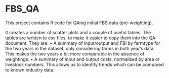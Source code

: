 # FBS_QA

This project contains R code for QAing initial FBS data (pre-weighting).

It creates a number of scatter plots and a couple of useful tables. The tables are written to csv files, to make it easier to copy them into the QA document. They are:
•	A summary of input/output and FBI by farmtype for the two years in the dataset, only considering farms in both year’s data. This makes the two years a bit more comparable in the absence of weightings.
•	A summary of input and output costs, normalised by area or livestock numbers. This allows us to identify trends which can be compared to known industry data.
